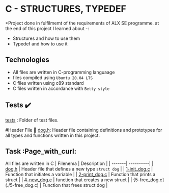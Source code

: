 # C - STRUCTURES, TYPEDEF
*Project done in fulfilmemt of the requirements of ALX SE programme. at the end of this project I learned about -:
* Structures and how to use them
* Typedef and how to use it
## Technologies
* All files are  written in C-programming languaage
* files compiled using `Ubuntu 20.04 LTS`
* C files written using c89 standard
* C files written in accordance with `Betty style` 
## Tests :heavy_check_mark:
[tests](./tests) : Folder of test files.

#Header File :file_folder:
[dog.h](./dog.h): Header file containing definitions and prototypes for all types and functions written in this project.
## Task :Page_with_curl:
All files are written in C
| Filenema | Description |
| -------| ----------|
| [dog.h](./dog.h) | Header file that defines a new type `struct dog` |
| [1-init_dog.c](./1-init_dog.c) | Function that initiates a variable |
| [2-print_dog.c](./2-print_dog.c) | Function that prints a struct |
| [4-new_dog.c](./4-new_dog.c) | function that creates a new struct |
| {5-free_dog.c](./5-free_dog.c) | Function that frees struct dog |
